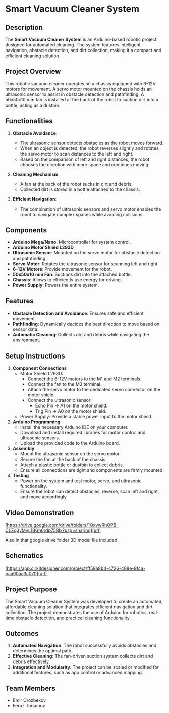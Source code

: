 # Smart Vacuum Cleaner System

## Description
The **Smart Vacuum Cleaner System** is an Arduino-based robotic project designed for automated cleaning. The system features intelligent navigation, obstacle detection, and dirt collection, making it a compact and efficient cleaning solution.

## Project Overview
This robotic vacuum cleaner operates on a chassis equipped with 6-12V motors for movement. A servo motor mounted on the chassis holds an ultrasonic sensor to assist in obstacle detection and pathfinding. A 50x50x10 mm fan is installed at the back of the robot to suction dirt into a bottle, acting as a dustbin.

## Functionalities
1. **Obstacle Avoidance**:
   - The ultrasonic sensor detects obstacles as the robot moves forward.
   - When an object is detected, the robot reverses slightly and rotates the servo motor to scan distances to the left and right.
   - Based on the comparison of left and right distances, the robot chooses the direction with more space and continues moving.

2. **Cleaning Mechanism**:
   - A fan at the back of the robot sucks in dirt and debris.
   - Collected dirt is stored in a bottle attached to the chassis.

3. **Efficient Navigation**:
   - The combination of ultrasonic sensors and servo motor enables the robot to navigate complex spaces while avoiding collisions.

## Components
- **Arduino Mega/Nano**: Microcontroller for system control.
- **Arduino Motor Shield L293D**
- **Ultrasonic Sensor**: Mounted on the servo motor for obstacle detection and pathfinding.
- **Servo Motor**: Rotates the ultrasonic sensor for scanning left and right.
- **6-12V Motors**: Provide movement for the robot.
- **50x50x10 mm Fan**: Suctions dirt into the attached bottle.
- **Chassis**: Allows to efficiently use energy for driving.
- **Power Supply**: Powers the entire system.

## Features
- **Obstacle Detection and Avoidance**: Ensures safe and efficient movement.
- **Pathfinding**: Dynamically decides the best direction to move based on sensor data.
- **Automatic Cleaning**: Collects dirt and debris while navigating the environment.

## Setup Instructions
1. **Component Connections**
   - Motor Shield L293D:
     - Connect the 6-12V motors to the M1 and M2 terminals.
     - Connect the fan to the M3 terminal.
     - Attach the servo motor to the dedicated servo connector on the motor shield.
     - Connect the ultrasonic sensor:
       - Echo Pin → A1 on the motor shield.
       - Trig Pin → A0 on the motor shield.
   - Power Supply: Provide a stable power input to the motor shield.
2. **Arduino Programming**
   - Install the necessary Arduino IDE on your computer.
   - Download and install required libraries for motor control and ultrasonic sensors.
   - Upload the provided code to the Arduino board.
3. **Assembly**
   - Mount the ultrasonic sensor on the servo motor.
   - Secure the fan at the back of the chassis.
   - Attach a plastic bottle or dustbin to collect debris.
   - Ensure all connections are tight and components are firmly mounted.
4. **Testing**
   - Power on the system and test motor, servo, and ultrasonic functionality.
   - Ensure the robot can detect obstacles, reverse, scan left and right, and move accordingly.

## Video Demonstration
[https://drive.google.com/drive/folders/1QxvwRhOPB-CLZg3yMyL1BGn6rdp75Blx?usp=sharing](url)

Also in that google drive folder 3D model file included.

## Schematics
[https://app.cirkitdesigner.com/project/ff59a8b4-c726-488e-9f4a-baa90aa3c070](url)

## Project Purpose
The Smart Vacuum Cleaner System was developed to create an automated, affordable cleaning solution that integrates efficient navigation and dirt collection. The project demonstrates the use of Arduino for robotics, real-time obstacle detection, and practical cleaning functionality.

## Outcomes
1. **Automated Navigation**: The robot successfully avoids obstacles and determines the optimal path.
2. **Effective Cleaning**: The fan-driven suction system collects dirt and debris effectively.
3. **Integration and Modularity**: The project can be scaled or modified for additional features, such as app control or advanced mapping.

## Team Members
- Emir Orozbekov
- Feruz Tursunov
